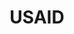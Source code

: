 ---
name: Brandon Pustejovsky*
department: U.S. Agency for International Development
title: USAID
---